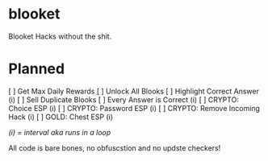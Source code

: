 # blooket
Blooket Hacks without the shit.

# Planned
[ ] Get Max Daily Rewards
[ ] Unlock All Blooks
[ ] Highlight Correct Answer (i)
[ ] Sell Duplicate Blooks
[ ] Every Answer is Correct (i)
[ ] CRYPTO: Choice ESP (i)
[ ] CRYPTO: Password ESP (i)
[ ] CRYPTO: Remove Incoming Hack (i)
[ ] GOLD: Chest ESP (i)

*(i) = interval aka runs in a loop*

All code is bare bones, no obfuscstion and no updste checkers!
